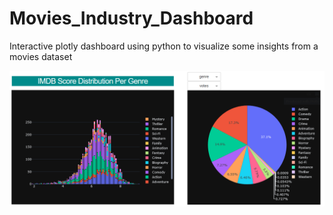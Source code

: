# Movies_Industry_Dashboard
Interactive plotly dashboard using python to visualize some insights from a movies dataset

![alt text](https://github.com/MariamSafwat/Movies_Industry_Dashboard/blob/main/screenshot_1.png)
